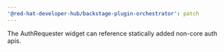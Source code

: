 ```yaml
---
'@red-hat-developer-hub/backstage-plugin-orchestrator': patch
---
```


The AuthRequester widget can reference statically added non-core auth apis.
